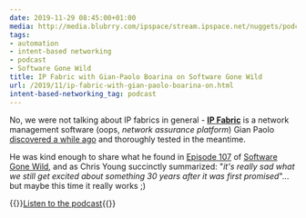 ```yaml
---
date: 2019-11-29 08:45:00+01:00
media: http://media.blubrry.com/ipspace/stream.ipspace.net/nuggets/podcast/Show_107-IP_Fabric.mp3
tags:
- automation
- intent-based networking
- podcast
- Software Gone Wild
title: IP Fabric with Gian-Paolo Boarina on Software Gone Wild
url: /2019/11/ip-fabric-with-gian-paolo-boarina-on.html
intent-based-networking_tag: podcast
---
```

No, we were not talking about IP fabrics in general - [**IP Fabric**](https://ipfabric.io/) is a network management software (oops, *network assurance platform*) Gian Paolo [discovered a while ago](https://www.ifconfig.it/hugo/2019/10/ip-fabric-ambassador/) and thoroughly tested in the meantime.

He was kind enough to share what he found in [Episode 107](http://media.blubrry.com/ipspace/stream.ipspace.net/nuggets/podcast/Show_107-IP_Fabric.mp3) of [Software Gone Wild](https://www.ipspace.net/Podcast/Software_Gone_Wild/), and as Chris Young succinctly summarized: "*it's really sad what we still get excited about something 30 years after it was first promised*"... but maybe this time it really works ;)

{{<jump>}}[Listen to the podcast](http://media.blubrry.com/ipspace/stream.ipspace.net/nuggets/podcast/Show_107-IP_Fabric.mp3){{</jump>}}
